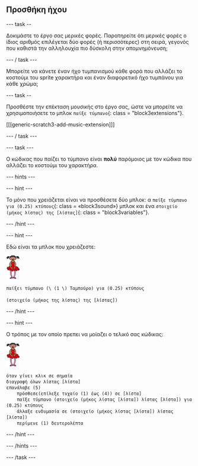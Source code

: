 ## Προσθήκη ήχου

\--- task --

Δοκιμάστε το έργο σας μερικές φορές. Παρατηρείτε ότι μερικές φορές ο ίδιος αριθμός επιλέγεται δύο φορές (ή περισσότερες) στη σειρά, γεγονός που καθιστά την αλληλουχία πιο δύσκολη στην απομνημόνευση;

\--- / task \---

Μπορείτε να κάνετε έναν ήχο τυμπανισμού κάθε φορά που αλλάζει το κοστούμι του sprite χαρακτήρα και έναν διαφορετικό ήχο τυμπάνου για κάθε χρώμα;

\--- task --

Προσθέστε την επέκταση μουσικής στο έργο σας, ώστε να μπορείτε να χρησιμοποιήσετε το μπλοκ `παίξε τύμπανο`{: class = "block3extensions"}.

[[[generic-scratch3-add-music-extension]]]

\--- / task \---

\--- task \---

Ο κώδικας που παίζει το τύμπανο είναι **πολύ** παρόμοιος με τον κώδικα που αλλάζει το κοστούμι του χαρακτήρα.

\--- hints \---

\--- hint \---

Το μόνο που χρειάζεται είναι να προσθέσετε δύο μπλοκ: α `παίξε τύμπανο για (0.25) κτύπους`{: class = «block3sound»} μπλοκ και ένα `στοιχείο (μήκος λίστας) της [λίστας]`{: class = "block3variables"}.

\--- /hint \---

\--- hint \---

Εδώ είναι τα μπλοκ που χρειάζεστε:

![μπαλλαρίνα](images/ballerina.png)

```blocks3
παίξει τύμπανο (\ (1 \) Ταμπούρο) για (0.25) κτύπους

(στοιχείο (μήκος της λίστας) της [λίστας])
```

\--- /hint \---

\--- hint \---

O τρόπος με τον οποίο πρεπει να μοίαζει ο τελικό σας κώδικας:

![μπαλλαρίνα](images/ballerina.png)

```blocks3
όταν γίνει κλικ σε σημαία
διαγραφή όλων λίστας [λίστα]
επανάλαβε (5)
    πρόσθεσε(επίλεξε τυχαίο (1) έως (4)) σε [λίστα]
    παίξε τύμπανο (στοιχείο (μήκος λίστας [λίστα]) λίστας [λίστα]) για (0.25) κτύπους
    άλλαξε ενδυμασία σε (στοιχείο (μήκος λίστας [λίστα]) λίστας [λίστα])
    περίμενε (1) δευτερολέπτα
```

\--- /hint \---

\--- /hints \---

\--- /task \---